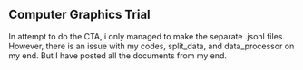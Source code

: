 ## Computer Graphics Trial

In attempt to do the CTA, i only managed to make the separate .jsonl files.
However, there is an issue with my codes, split_data, and data_processor on my end.
But I have posted all the documents from my end.